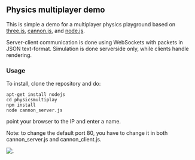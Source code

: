 ## Physics multiplayer demo

This is simple a demo for a multiplayer physics playground based on 
[three.js](https://github.com/mrdoob/three.js), [cannon.js](https://github.com/schteppe/cannon.js),
 and [node.js](http://nodejs.org/).

Server-client communication is done using WebSockets with packets in JSON text-format. Simulation is done serverside only, while clients handle rendering.

### Usage

To install, clone the repository and do:

    apt-get install nodejs
    cd physicsmultiplay
    npm install
    node cannon_server.js

point your browser to the IP and enter a name.

Note: to change the default port 80, you have to change it in both cannon_server.js and cannon_client.js.


![.](http://content.screencast.com/users/dirkk1/folders/Jing/media/04ebcfa3-0870-4fc7-acfc-f954a0bba492/00000090.png)



